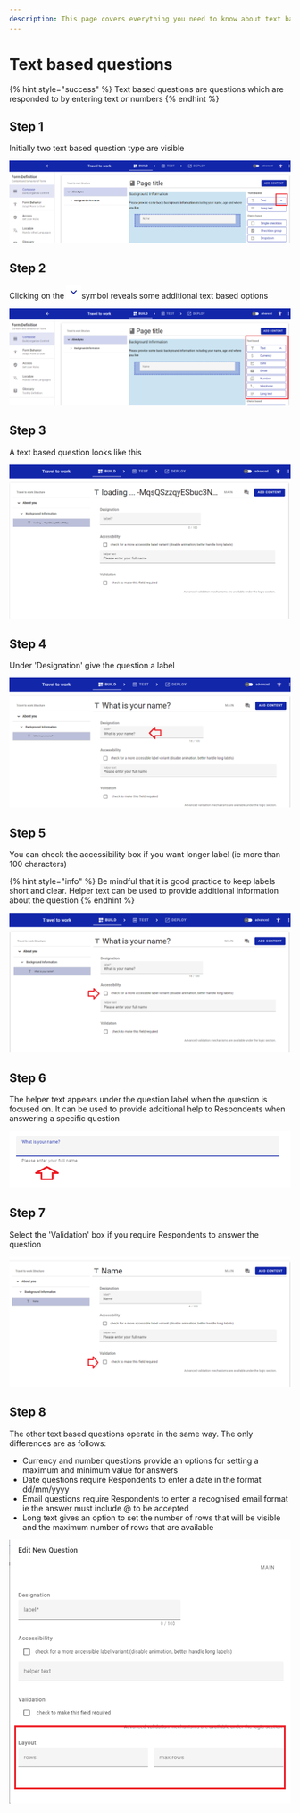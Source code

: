 ```yaml
---
description: This page covers everything you need to know about text based questions
---
```


# Text based questions

{% hint style="success" %}
Text based questions are questions which are responded to by entering text or numbers
{% endhint %}

## Step 1

Initially two text based question type are visible &#x20;

![](<../../../.gitbook/assets/image (315).png>)

## Step 2

Clicking on the ![](<../../../.gitbook/assets/image (320).png>)symbol reveals some additional text based options

![](<../../../.gitbook/assets/image (316) (1).png>)

## Step 3

A text based question looks like this

![](<../../../.gitbook/assets/image (316).png>)

## Step 4

Under 'Designation' give the question a label

![](<../../../.gitbook/assets/image (323).png>)

## Step 5

You can check the accessibility box if you want longer label (ie more than 100 characters)

{% hint style="info" %}
Be mindful that it is good practice to keep labels short and clear.  Helper text can be used to provide additional information about the question&#x20;
{% endhint %}

![](<../../../.gitbook/assets/image (327).png>)

&#x20;

## Step 6

The helper text appears under the question label when the question is focused on.  It can be used to provide additional help to Respondents when answering a specific question

![](<../../../.gitbook/assets/image (313).png>)

## Step 7

Select the 'Validation' box if you require Respondents to answer the question

![](<../../../.gitbook/assets/image (321).png>)

## Step 8

The other text based questions operate in the same way.  The only differences are as follows:

* Currency and number questions provide an options for setting a maximum and minimum value for answers
* Date questions require Respondents to enter a date in the format dd/mm/yyyy
* Email questions require Respondents to enter a recognised email format ie the answer must include @ to be accepted
* Long text gives an option to set the number of rows that will be visible and the maximum number of rows that are available

![](<../../../.gitbook/assets/image (329).png>)
